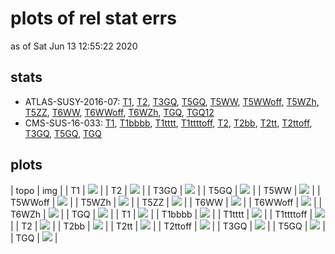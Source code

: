 # plots of rel stat errs
as of Sat Jun 13 12:55:22 2020

## stats
 * ATLAS-SUSY-2016-07: [T1](#CMS-SUS-16-033_TGQ), [T2](#CMS-SUS-16-033_TGQ), [T3GQ](#CMS-SUS-16-033_TGQ), [T5GQ](#CMS-SUS-16-033_TGQ), [T5WW](#CMS-SUS-16-033_TGQ), [T5WWoff](#CMS-SUS-16-033_TGQ), [T5WZh](#CMS-SUS-16-033_TGQ), [T5ZZ](#CMS-SUS-16-033_TGQ), [T6WW](#CMS-SUS-16-033_TGQ), [T6WWoff](#CMS-SUS-16-033_TGQ), [T6WZh](#CMS-SUS-16-033_TGQ), [TGQ](#CMS-SUS-16-033_TGQ), [TGQ12](#CMS-SUS-16-033_TGQ)
 * CMS-SUS-16-033: [T1](#CMS-SUS-16-033_TGQ), [T1bbbb](#CMS-SUS-16-033_TGQ), [T1tttt](#CMS-SUS-16-033_TGQ), [T1ttttoff](#CMS-SUS-16-033_TGQ), [T2](#CMS-SUS-16-033_TGQ), [T2bb](#CMS-SUS-16-033_TGQ), [T2tt](#CMS-SUS-16-033_TGQ), [T2ttoff](#CMS-SUS-16-033_TGQ), [T3GQ](#CMS-SUS-16-033_TGQ), [T5GQ](#CMS-SUS-16-033_TGQ), [TGQ](#CMS-SUS-16-033_TGQ)

## plots
| topo | img |
| <a name="ATLAS-SUSY-2016-07_T1">T1</a> | <img src="relstaterr_ATLAS-SUSY-2016-07_T1.png?2045722" /> |
| <a name="ATLAS-SUSY-2016-07_T2">T2</a> | <img src="relstaterr_ATLAS-SUSY-2016-07_T2.png?2045722" /> |
| <a name="ATLAS-SUSY-2016-07_T3GQ">T3GQ</a> | <img src="relstaterr_ATLAS-SUSY-2016-07_T3GQ.png?2045722" /> |
| <a name="ATLAS-SUSY-2016-07_T5GQ">T5GQ</a> | <img src="relstaterr_ATLAS-SUSY-2016-07_T5GQ.png?2045722" /> |
| <a name="ATLAS-SUSY-2016-07_T5WW">T5WW</a> | <img src="relstaterr_ATLAS-SUSY-2016-07_T5WW.png?2045722" /> |
| <a name="ATLAS-SUSY-2016-07_T5WWoff">T5WWoff</a> | <img src="relstaterr_ATLAS-SUSY-2016-07_T5WWoff.png?2045722" /> |
| <a name="ATLAS-SUSY-2016-07_T5WZh">T5WZh</a> | <img src="relstaterr_ATLAS-SUSY-2016-07_T5WZh.png?2045722" /> |
| <a name="ATLAS-SUSY-2016-07_T5ZZ">T5ZZ</a> | <img src="relstaterr_ATLAS-SUSY-2016-07_T5ZZ.png?2045722" /> |
| <a name="ATLAS-SUSY-2016-07_T6WW">T6WW</a> | <img src="relstaterr_ATLAS-SUSY-2016-07_T6WW.png?2045722" /> |
| <a name="ATLAS-SUSY-2016-07_T6WWoff">T6WWoff</a> | <img src="relstaterr_ATLAS-SUSY-2016-07_T6WWoff.png?2045722" /> |
| <a name="ATLAS-SUSY-2016-07_T6WZh">T6WZh</a> | <img src="relstaterr_ATLAS-SUSY-2016-07_T6WZh.png?2045722" /> |
| <a name="ATLAS-SUSY-2016-07_TGQ">TGQ</a> | <img src="relstaterr_ATLAS-SUSY-2016-07_TGQ.png?2045722" /> |
| <a name="CMS-SUS-16-033_T1">T1</a> | <img src="relstaterr_CMS-SUS-16-033_T1.png?2045722" /> |
| <a name="CMS-SUS-16-033_T1bbbb">T1bbbb</a> | <img src="relstaterr_CMS-SUS-16-033_T1bbbb.png?2045722" /> |
| <a name="CMS-SUS-16-033_T1tttt">T1tttt</a> | <img src="relstaterr_CMS-SUS-16-033_T1tttt.png?2045722" /> |
| <a name="CMS-SUS-16-033_T1ttttoff">T1ttttoff</a> | <img src="relstaterr_CMS-SUS-16-033_T1ttttoff.png?2045722" /> |
| <a name="CMS-SUS-16-033_T2">T2</a> | <img src="relstaterr_CMS-SUS-16-033_T2.png?2045722" /> |
| <a name="CMS-SUS-16-033_T2bb">T2bb</a> | <img src="relstaterr_CMS-SUS-16-033_T2bb.png?2045722" /> |
| <a name="CMS-SUS-16-033_T2tt">T2tt</a> | <img src="relstaterr_CMS-SUS-16-033_T2tt.png?2045722" /> |
| <a name="CMS-SUS-16-033_T2ttoff">T2ttoff</a> | <img src="relstaterr_CMS-SUS-16-033_T2ttoff.png?2045722" /> |
| <a name="CMS-SUS-16-033_T3GQ">T3GQ</a> | <img src="relstaterr_CMS-SUS-16-033_T3GQ.png?2045722" /> |
| <a name="CMS-SUS-16-033_T5GQ">T5GQ</a> | <img src="relstaterr_CMS-SUS-16-033_T5GQ.png?2045722" /> |
| <a name="CMS-SUS-16-033_TGQ">TGQ</a> | <img src="relstaterr_CMS-SUS-16-033_TGQ.png?2045722" /> |
